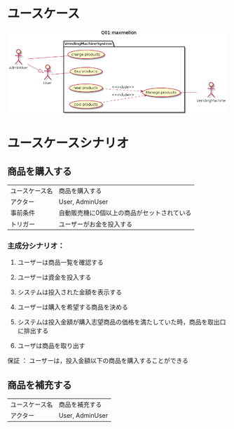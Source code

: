 
# ユースケース

![usecase](Q01.png)

# ユースケースシナリオ

## 商品を購入する

|               |                |
|---------------|----------------|
|ユースケース名 | 商品を購入する |
|アクター       | User, AdminUser |
|事前条件       | 自動販売機に0個以上の商品がセットされている |
|トリガー       | ユーザーがお金を投入する |

### 主成分シナリオ：

1. ユーザーは商品一覧を確認する

2. ユーザーは資金を投入する

3. システムは投入された金額を表示する

4. ユーザーは購入を希望する商品を決める

5. システムは投入金額が購入志望商品の価格を満たしていた時，商品を取出口に排出する

6. ユーザは商品を取り出す

保証 ： ユーザーは，投入金額以下の商品を購入することができる

## 商品を補充する

|               |                |
|---------------|----------------|
|ユースケース名 | 商品を補充する |
|アクター       | User, AdminUser |
